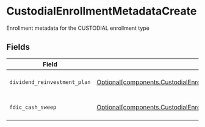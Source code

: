 # CustodialEnrollmentMetadataCreate

Enrollment metadata for the CUSTODIAL enrollment type


## Fields

| Field                                                                                                                                                                  | Type                                                                                                                                                                   | Required                                                                                                                                                               | Description                                                                                                                                                            | Example                                                                                                                                                                |
| ---------------------------------------------------------------------------------------------------------------------------------------------------------------------- | ---------------------------------------------------------------------------------------------------------------------------------------------------------------------- | ---------------------------------------------------------------------------------------------------------------------------------------------------------------------- | ---------------------------------------------------------------------------------------------------------------------------------------------------------------------- | ---------------------------------------------------------------------------------------------------------------------------------------------------------------------- |
| `dividend_reinvestment_plan`                                                                                                                                           | [Optional[components.CustodialEnrollmentMetadataCreateDividendReinvestmentPlan]](../../models/components/custodialenrollmentmetadatacreatedividendreinvestmentplan.md) | :heavy_minus_sign:                                                                                                                                                     | Option to auto-enroll in Dividend Reinvestment; defaults to DIVIDEND_REINVESTMENT_ENROLL                                                                               | DIVIDEND_REINVESTMENT_ENROLL                                                                                                                                           |
| `fdic_cash_sweep`                                                                                                                                                      | [Optional[components.CustodialEnrollmentMetadataCreateFdicCashSweep]](../../models/components/custodialenrollmentmetadatacreatefdiccashsweep.md)                       | :heavy_minus_sign:                                                                                                                                                     | Option to auto-enroll in FDIC cash sweep; defaults to FDIC_CASH_SWEEP_ENROLL                                                                                           | FDIC_CASH_SWEEP_ENROLL                                                                                                                                                 |